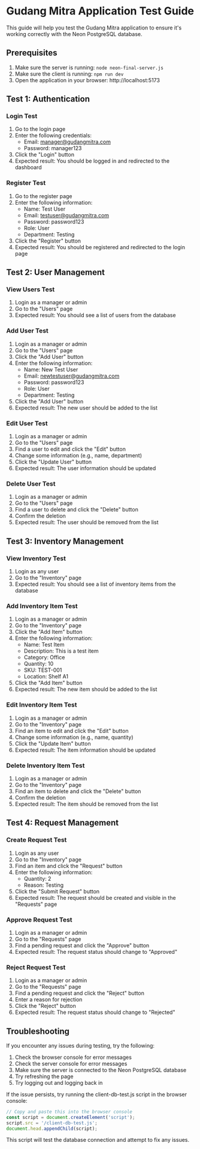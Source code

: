 # Gudang Mitra Application Test Guide

This guide will help you test the Gudang Mitra application to ensure it's working correctly with the Neon PostgreSQL database.

## Prerequisites

1. Make sure the server is running: `node neon-final-server.js`
2. Make sure the client is running: `npm run dev`
3. Open the application in your browser: http://localhost:5173

## Test 1: Authentication

### Login Test
1. Go to the login page
2. Enter the following credentials:
   - Email: manager@gudangmitra.com
   - Password: manager123
3. Click the "Login" button
4. Expected result: You should be logged in and redirected to the dashboard

### Register Test
1. Go to the register page
2. Enter the following information:
   - Name: Test User
   - Email: testuser@gudangmitra.com
   - Password: password123
   - Role: User
   - Department: Testing
3. Click the "Register" button
4. Expected result: You should be registered and redirected to the login page

## Test 2: User Management

### View Users Test
1. Login as a manager or admin
2. Go to the "Users" page
3. Expected result: You should see a list of users from the database

### Add User Test
1. Login as a manager or admin
2. Go to the "Users" page
3. Click the "Add User" button
4. Enter the following information:
   - Name: New Test User
   - Email: newtestuser@gudangmitra.com
   - Password: password123
   - Role: User
   - Department: Testing
5. Click the "Add User" button
6. Expected result: The new user should be added to the list

### Edit User Test
1. Login as a manager or admin
2. Go to the "Users" page
3. Find a user to edit and click the "Edit" button
4. Change some information (e.g., name, department)
5. Click the "Update User" button
6. Expected result: The user information should be updated

### Delete User Test
1. Login as a manager or admin
2. Go to the "Users" page
3. Find a user to delete and click the "Delete" button
4. Confirm the deletion
5. Expected result: The user should be removed from the list

## Test 3: Inventory Management

### View Inventory Test
1. Login as any user
2. Go to the "Inventory" page
3. Expected result: You should see a list of inventory items from the database

### Add Inventory Item Test
1. Login as a manager or admin
2. Go to the "Inventory" page
3. Click the "Add Item" button
4. Enter the following information:
   - Name: Test Item
   - Description: This is a test item
   - Category: Office
   - Quantity: 10
   - SKU: TEST-001
   - Location: Shelf A1
5. Click the "Add Item" button
6. Expected result: The new item should be added to the list

### Edit Inventory Item Test
1. Login as a manager or admin
2. Go to the "Inventory" page
3. Find an item to edit and click the "Edit" button
4. Change some information (e.g., name, quantity)
5. Click the "Update Item" button
6. Expected result: The item information should be updated

### Delete Inventory Item Test
1. Login as a manager or admin
2. Go to the "Inventory" page
3. Find an item to delete and click the "Delete" button
4. Confirm the deletion
5. Expected result: The item should be removed from the list

## Test 4: Request Management

### Create Request Test
1. Login as any user
2. Go to the "Inventory" page
3. Find an item and click the "Request" button
4. Enter the following information:
   - Quantity: 2
   - Reason: Testing
5. Click the "Submit Request" button
6. Expected result: The request should be created and visible in the "Requests" page

### Approve Request Test
1. Login as a manager or admin
2. Go to the "Requests" page
3. Find a pending request and click the "Approve" button
4. Expected result: The request status should change to "Approved"

### Reject Request Test
1. Login as a manager or admin
2. Go to the "Requests" page
3. Find a pending request and click the "Reject" button
4. Enter a reason for rejection
5. Click the "Reject" button
6. Expected result: The request status should change to "Rejected"

## Troubleshooting

If you encounter any issues during testing, try the following:

1. Check the browser console for error messages
2. Check the server console for error messages
3. Make sure the server is connected to the Neon PostgreSQL database
4. Try refreshing the page
5. Try logging out and logging back in

If the issue persists, try running the client-db-test.js script in the browser console:

```javascript
// Copy and paste this into the browser console
const script = document.createElement('script');
script.src = '/client-db-test.js';
document.head.appendChild(script);
```

This script will test the database connection and attempt to fix any issues.
